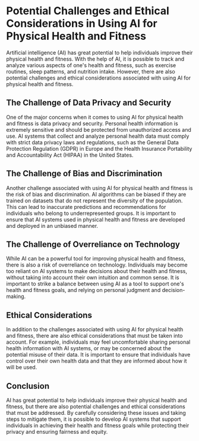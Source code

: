 # Potential Challenges and Ethical Considerations in Using AI for Physical Health and Fitness

Artificial intelligence (AI) has great potential to help individuals improve their physical health and fitness. With the help of AI, it is possible to track and analyze various aspects of one's health and fitness, such as exercise routines, sleep patterns, and nutrition intake. However, there are also potential challenges and ethical considerations associated with using AI for physical health and fitness.

The Challenge of Data Privacy and Security
------------------------------------------

One of the major concerns when it comes to using AI for physical health and fitness is data privacy and security. Personal health information is extremely sensitive and should be protected from unauthorized access and use. AI systems that collect and analyze personal health data must comply with strict data privacy laws and regulations, such as the General Data Protection Regulation (GDPR) in Europe and the Health Insurance Portability and Accountability Act (HIPAA) in the United States.

The Challenge of Bias and Discrimination
----------------------------------------

Another challenge associated with using AI for physical health and fitness is the risk of bias and discrimination. AI algorithms can be biased if they are trained on datasets that do not represent the diversity of the population. This can lead to inaccurate predictions and recommendations for individuals who belong to underrepresented groups. It is important to ensure that AI systems used in physical health and fitness are developed and deployed in an unbiased manner.

The Challenge of Overreliance on Technology
-------------------------------------------

While AI can be a powerful tool for improving physical health and fitness, there is also a risk of overreliance on technology. Individuals may become too reliant on AI systems to make decisions about their health and fitness, without taking into account their own intuition and common sense. It is important to strike a balance between using AI as a tool to support one's health and fitness goals, and relying on personal judgment and decision-making.

Ethical Considerations
----------------------

In addition to the challenges associated with using AI for physical health and fitness, there are also ethical considerations that must be taken into account. For example, individuals may feel uncomfortable sharing personal health information with AI systems, or may be concerned about the potential misuse of their data. It is important to ensure that individuals have control over their own health data and that they are informed about how it will be used.

Conclusion
----------

AI has great potential to help individuals improve their physical health and fitness, but there are also potential challenges and ethical considerations that must be addressed. By carefully considering these issues and taking steps to mitigate them, it is possible to develop AI systems that support individuals in achieving their health and fitness goals while protecting their privacy and ensuring fairness and equity.
